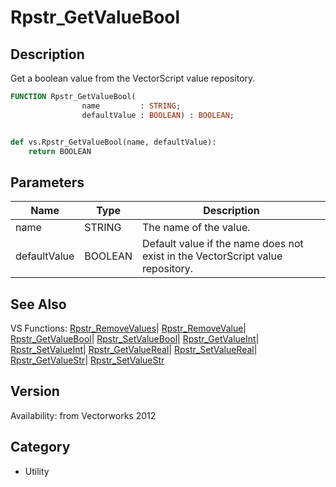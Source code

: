 # Rpstr_GetValueBool

## Description
Get a boolean value from the VectorScript value repository.

```pascal
FUNCTION Rpstr_GetValueBool(
				name         : STRING;
				defaultValue : BOOLEAN) : BOOLEAN;
```

```python

def vs.Rpstr_GetValueBool(name, defaultValue):
    return BOOLEAN
```

## Parameters
|Name|Type|Description|
|---|---|---|
|name|STRING|The name of the value.|
|defaultValue|BOOLEAN|Default value if the name does not exist in the VectorScript value repository.|

## See Also
VS Functions:
[Rpstr_RemoveValues](Rpstr_RemoveValues.md)| [Rpstr_RemoveValue](Rpstr_RemoveValue.md)| [Rpstr_GetValueBool](Rpstr_GetValueBool.md)| [Rpstr_SetValueBool](Rpstr_SetValueBool.md)| [Rpstr_GetValueInt](Rpstr_GetValueInt.md)| [Rpstr_SetValueInt](Rpstr_SetValueInt.md)| [Rpstr_GetValueReal](Rpstr_GetValueReal.md)| [Rpstr_SetValueReal](Rpstr_SetValueReal.md)| [Rpstr_GetValueStr](Rpstr_GetValueStr.md)| [Rpstr_SetValueStr](Rpstr_SetValueStr.md)

## Version
Availability: from Vectorworks 2012
## Category
* Utility

